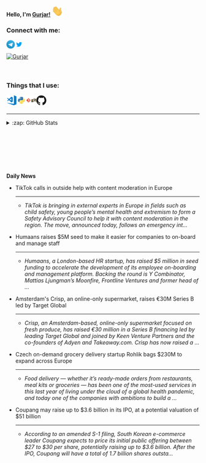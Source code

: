 #### Hello, I'm [Gurjar!](https://GurjarKing.github.io) <img src="https://raw.githubusercontent.com/ABSphreak/ABSphreak/master/gifs/Hi.gif" width="30px"></h2>


### Connect with me:

[<img align="left" alt="Gurjar | Telegram" width="22px" src="https://raw.githubusercontent.com/github/explore/80688e429a7d4ef2fca1e82350fe8e3517d3494d/topics/telegram/telegram.png" />][Telegram]
[<img align="left" alt="Gurjar | Twitter" width="22px" src="https://raw.githubusercontent.com/github/explore/80688e429a7d4ef2fca1e82350fe8e3517d3494d/topics/twitter/twitter.png" />][Twitter]
<br >
<br >
<a href="https://github.com/GurjarKing"><img src="https://komarev.com/ghpvc/?username=GurjarKing" alt="Gurjar" /></a> <br />
<br />
<br />
<!-- <br >

![](https://visitor-badge.glitch.me/badge?page_id=GurjarKing)

<br /> -->

### Things that I use:

[<img align="left" alt="Visual Studio Code" width="26px" src="https://raw.githubusercontent.com/github/explore/80688e429a7d4ef2fca1e82350fe8e3517d3494d/topics/visual-studio-code/visual-studio-code.png" />][VSCode]
[<img align="left" alt="Python" width="26px" src="https://raw.githubusercontent.com/github/explore/80688e429a7d4ef2fca1e82350fe8e3517d3494d/topics/python/python.png" />][Python]
[<img align="left" alt="Git" width="26px" src="https://raw.githubusercontent.com/github/explore/80688e429a7d4ef2fca1e82350fe8e3517d3494d/topics/git/git.png" />][Git]
[<img align="left" alt="GitHub" width="26px" src="https://raw.githubusercontent.com/github/explore/78df643247d429f6cc873026c0622819ad797942/topics/github/github.png" />][Github]

<br />
<br />

---
<details>
  <summary>:zap: GitHub Stats</summary>

<img align="left" alt="Gurjar's Github Stats" src="https://github-readme-stats.vercel.app/api?username=GurjarKing&show_icons=true&hide_border=true&count_private=true&include_all_commit=true&theme=algolia" />

</details>

<!-- ### 🔔 My latest tweet
<a href="https://twitter.com/Gurjar_King43" target="_blank">
	<img src="https://github.com/GurjarKing/GurjarKing/raw/master/tweet.png" width="70%" align="center" alt="Click to view on Twitter" title="My latest tweet, as an image"/>
</a> -->
<br>

<pre>

</pre>

<!-- **Quote of the hour:**

{qoth}

~ {qoth_author}
<pre>

</pre> -->
<br>
<pre>


</pre>
<strong>Daily News</strong>
  
  - TikTok calls in outside help with content moderation in Europe
     <hr/>
     
      - *TikTok is bringing in external experts in Europe in fields such as child safety, young people’s mental health and extremism to form a Safety Advisory Council to help it with content moderation in the region. The move, announced today, follows an emergency int…*
     
  - Humaans raises $5M seed to make it easier for companies to on-board and manage staff
      <hr/>
      
      - *Humaans, a London-based HR startup, has raised $5 million in seed funding to accelerate the development of its employee on-boarding and management platform. Backing the round is Y Combinator, Mattias Ljungman’s Moonfire, Frontline Ventures and former head of …*
      
  - Amsterdam's Crisp, an online-only supermarket, raises €30M Series B led by Target Global
      <hr/>
      
      - *Crisp, an Amsterdam-based, online-only supermarket focused on fresh produce, has raised €30 million in a Series B financing led by leading Target Global and joined by Keen Venture Partners and the co-founders of Adyen and Takeaway.com. Crisp has now raised a …*
      
  - Czech on-demand grocery delivery startup Rohlik bags $230M to expand across Europe
      <hr/>
      
      - *Food delivery — whether it’s ready-made orders from restaurants, meal kits or groceries — has been one of the most-used services in this last year of living under the cloud of a global health pandemic, and today one of the companies with ambitions to build a …*
       
  - Coupang may raise up to $3.6 billion in its IPO, at a potential valuation of $51 billion
      <hr/>
       
       - *According to an amended S-1 filing, South Korean e-commerce leader Coupang expects to price its initial public offering between $27 to $30 per share, potentially raising up to $3.6 billion. After the IPO, Coupang will have a total of 1.7 billion shares outsta…*
      

<br />

[VSCode]: https://code.visualstudio.com/
[Python]: https://www.python.org/
[Git]: https://git-scm.com/
[Github]: https://github.com/
[Telegram]: https://t.me/Gurjar_King/
[Twitter]: https://twitter.com/Gurjar_King43/
